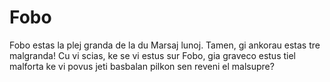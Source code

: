 # Fobo

Fobo estas la plej granda de la du Marsaj lunoj. Tamen, gi ankorau estas tre
malgranda! Cu vi scias, ke se vi estus sur Fobo, gia graveco estus tiel malforta
ke vi povus jeti basbalan pilkon sen reveni el malsupre?
